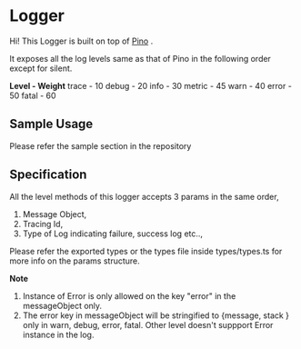 # Logger

Hi! This Logger is built on top of [Pino](https://www.npmjs.com/package/pino) .

It exposes all the log levels same as that of Pino in the following order except for silent.

**Level - Weight**
trace - 10
debug - 20
info - 30
metric - 45
warn - 40
error - 50
fatal - 60

## Sample Usage

Please refer the sample section in the repository

## Specification

All the level methods of this logger accepts 3 params in the same order,

1.  Message Object,
2.  Tracing Id,
3.  Type of Log indicating failure, success log etc..,

Please refer the exported types or the types file inside types/types.ts for more info on the params structure.

**Note**

1.  Instance of Error is only allowed on the key "error" in the messageObject only.
2.  The error key in messageObject will be stringified to {message, stack } only in warn, debug, error, fatal. Other level doesn't suppport Error instance in the log.
